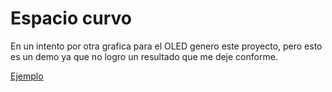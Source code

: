 # Espacio curvo

En un intento por otra grafica para el OLED genero este proyecto, pero esto es un demo ya que no logro un resultado que me deje conforme.

[Ejemplo](https://www.youtube.com/watch?v=dFPNC_L5NZY)
